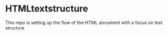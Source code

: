 # HTMLtextstructure
This repo is setting up the flow of the HTML document with a focus on text structure
